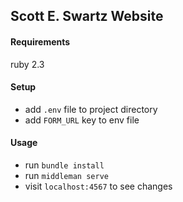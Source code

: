 ## Scott E. Swartz Website

#### Requirements
ruby 2.3

#### Setup
- add `.env` file to project directory
- add `FORM_URL` key to env file

#### Usage
- run `bundle install`
- run `middleman serve`
- visit `localhost:4567` to see changes
